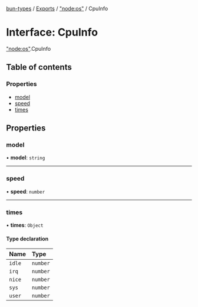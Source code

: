 [bun-types](https://oven-sh.github.io/bun-types/README.md) / [Exports](https://oven-sh.github.io/bun-types/modules.md) / ["node:os"](https://oven-sh.github.io/bun-types/modules/node_os_.md) / CpuInfo

# Interface: CpuInfo

["node:os"](https://oven-sh.github.io/bun-types/modules/node_os_.md).CpuInfo

## Table of contents

### Properties

- [model](https://oven-sh.github.io/bun-types/interfaces/node_os_.CpuInfo.md#model)
- [speed](https://oven-sh.github.io/bun-types/interfaces/node_os_.CpuInfo.md#speed)
- [times](https://oven-sh.github.io/bun-types/interfaces/node_os_.CpuInfo.md#times)

## Properties

### model

• **model**: `string`

___

### speed

• **speed**: `number`

___

### times

• **times**: `Object`

#### Type declaration

| Name | Type |
| :------ | :------ |
| `idle` | `number` |
| `irq` | `number` |
| `nice` | `number` |
| `sys` | `number` |
| `user` | `number` |

